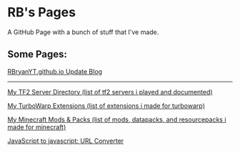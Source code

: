 # RB's Pages
A GitHub Page with a bunch of stuff that I've made.

## Some Pages:
[RBryanYT.github.io Update Blog](https://rbryanyt.github.io/update_blog)

---

[My TF2 Server Directory (list of tf2 servers i played and documented)](https://rbryanyt.github.io/tf2_server_dir)

[My TurboWarp Extensions (list of extensions i made for turbowarp)](https://rbryanyt.github.io/turbowarp_extensions)
<!-- [[file directory]](https://rbryanyt.github.io/turbowarp_extensions/files) -->

[My Minecraft Mods & Packs (list of mods, datapacks, and resourcepacks i made for minecraft)](https://rbryanyt.github.io/minecraft_mods_and_packs)

[JavaScript to javascript: URL Converter](https://rbryanyt.github.io/js_to_js_url)
